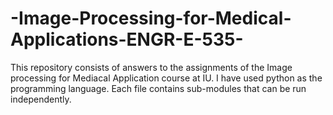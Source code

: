 # -Image-Processing-for-Medical-Applications-ENGR-E-535-


This repository consists of answers to the assignments of the Image processing for Mediacal Application course at IU. I have used python as the programming language. Each file contains sub-modules that can be run independently.
